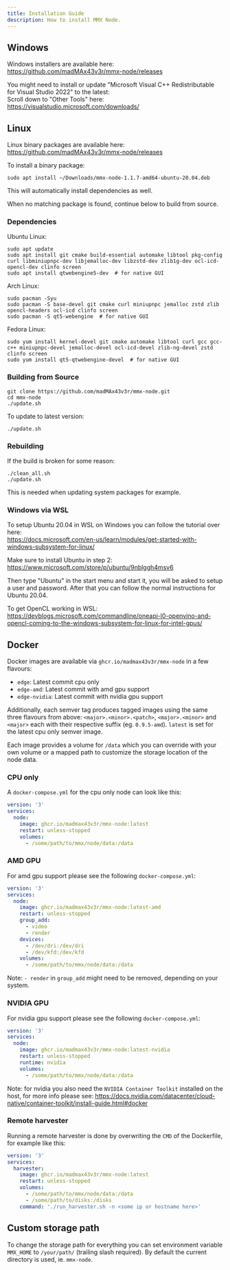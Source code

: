 ```yaml
---
title: Installation Guide
description: How to install MMX Node.
---
```


## Windows

Windows installers are available here: https://github.com/madMAx43v3r/mmx-node/releases

You might need to install or update "Microsoft Visual C++ Redistributable for Visual Studio 2022" to the latest:\
Scroll down to "Other Tools" here: https://visualstudio.microsoft.com/downloads/

## Linux

Linux binary packages are available here: https://github.com/madMAx43v3r/mmx-node/releases

To install a binary package:
```
sudo apt install ~/Downloads/mmx-node-1.1.7-amd64-ubuntu-20.04.deb
```
This will automatically install dependencies as well.

When no matching package is found, continue below to build from source.

### Dependencies

Ubuntu Linux:
```
sudo apt update
sudo apt install git cmake build-essential automake libtool pkg-config curl libminiupnpc-dev libjemalloc-dev libzstd-dev zlib1g-dev ocl-icd-opencl-dev clinfo screen
sudo apt install qtwebengine5-dev  # for native GUI
```

Arch Linux:
```
sudo pacman -Syu
sudo pacman -S base-devel git cmake curl miniupnpc jemalloc zstd zlib opencl-headers ocl-icd clinfo screen
sudo pacman -S qt5-webengine  # for native GUI
```

Fedora Linux:
```
sudo yum install kernel-devel git cmake automake libtool curl gcc gcc-c++ miniupnpc-devel jemalloc-devel ocl-icd-devel zlib-ng-devel zstd clinfo screen
sudo yum install qt5-qtwebengine-devel  # for native GUI
```

### Building from Source

```
git clone https://github.com/madMAx43v3r/mmx-node.git
cd mmx-node
./update.sh
```

To update to latest version:
```
./update.sh
```

### Rebuilding

If the build is broken for some reason:
```
./clean_all.sh
./update.sh
```
This is needed when updating system packages for example.

### Windows via WSL

To setup Ubuntu 20.04 in WSL on Windows you can follow the tutorial over here: \
https://docs.microsoft.com/en-us/learn/modules/get-started-with-windows-subsystem-for-linux/

Make sure to install Ubuntu in step 2: https://www.microsoft.com/store/p/ubuntu/9nblggh4msv6

Then type "Ubuntu" in the start menu and start it, you will be asked to setup a user and password.
After that you can follow the normal instructions for Ubuntu 20.04.

To get OpenCL working in WSL:
https://devblogs.microsoft.com/commandline/oneapi-l0-openvino-and-opencl-coming-to-the-windows-subsystem-for-linux-for-intel-gpus/

## Docker

Docker images are available via `ghcr.io/madmax43v3r/mmx-node` in a few flavours:
- `edge`: Latest commit cpu only
- `edge-amd`: Latest commit with amd gpu support
- `edge-nvidia`: Latest commit with nvidia gpu support

Additionally, each semver tag produces tagged images using the same three flavours from above: `<major>.<minor>.<patch>`, `<major>.<minor>` and `<major>` each with their respective suffix (eg. `0.9.5-amd`). `latest` is set for the latest cpu only semver image.

Each image provides a volume for `/data` which you can override with your own volume or a mapped path to customize the storage location of the node data.

### CPU only

A `docker-compose.yml` for the cpu only node can look like this:
```yml
version: '3'
services:
  node:
    image: ghcr.io/madmax43v3r/mmx-node:latest
    restart: unless-stopped
    volumes:
      - /some/path/to/mmx/node/data:/data
```

### AMD GPU

For amd gpu support please see the following `docker-compose.yml`:
```yml
version: '3'
services:
  node:
    image: ghcr.io/madmax43v3r/mmx-node:latest-amd
    restart: unless-stopped
    group_add:
      - video
      - render
    devices:
      - /dev/dri:/dev/dri
      - /dev/kfd:/dev/kfd
    volumes:
      - /some/path/to/mmx/node/data:/data
```
Note: `- render` in `group_add` might need to be removed, depending on your system.

### NVIDIA GPU

For nvidia gpu support please see the following `docker-compose.yml`:
```yml
version: '3'
services:
  node:
    image: ghcr.io/madmax43v3r/mmx-node:latest-nvidia
    restart: unless-stopped
    runtime: nvidia
    volumes:
      - /some/path/to/mmx/node/data:/data
```
Note: for nvidia you also need the `NVIDIA Container Toolkit` installed on the host, for more info please see: https://docs.nvidia.com/datacenter/cloud-native/container-toolkit/install-guide.html#docker

### Remote harvester

Running a remote harvester is done by overwriting the `CMD` of the Dockerfile, for example like this:
```yml
version: '3'
services:
  harvester:
    image: ghcr.io/madmax43v3r/mmx-node:latest
    restart: unless-stopped
    volumes:
      - /some/path/to/mmx/node/data:/data
      - /some/path/to/disks:/disks
    command: './run_harvester.sh -n <some ip or hostname here>'
```

## Custom storage path

To change the storage path for everything you can set environment variable `MMX_HOME` to `/your/path/` (trailing slash required). By default the current directory is used, ie. `mmx-node`.
